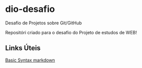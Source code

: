 # dio-desafio
Desafio de Projetos sobre Git/GitHub

Repositóri criado para o desafio do Projeto de estudos de WEB!

## Links Úteis
[Basic Syntax markdown](https://www.markdownguide.org/basic-syntax/)
